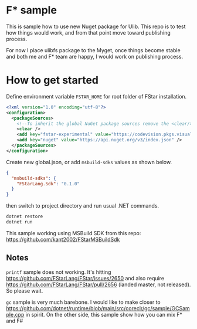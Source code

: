 F* sample
=========

This is sample how to use new Nuget package for Ulib.
This repo is to test how things would work, and from that point move toward publishing process.

For now I place ulibfs package to the Myget, once things become stable and both me and F* team are happy,
I would work on publishing process.

# How to get started

Define environment variable `FSTAR_HOME` for root folder of FStar installation.

```xml
<?xml version="1.0" encoding="utf-8"?>
<configuration>
  <packageSources>
    <!--To inherit the global NuGet package sources remove the <clear/> line below -->
    <clear />
    <add key="fstar-experimental" value="https://codevision.pkgs.visualstudio.com/FStarLang/_packaging/fstarlang/nuget/v3/index.json" />
    <add key="nuget" value="https://api.nuget.org/v3/index.json" />
  </packageSources>
</configuration>
```

Create new global.json, or add `msbuild-sdks` values as shown below.
```json
{
  "msbuild-sdks": {
    "FStarLang.Sdk": "0.1.0"
  }
}
```

then switch to project directory and run usual .NET commands.

```bash
dotnet restore
dotnet run
```

This sample working using MSBuild SDK from this repo: https://github.com/kant2002/FStarMSBuildSdk

## Notes

`printf` sample does not working. It's hitting https://github.com/FStarLang/FStar/issues/2650 and also require https://github.com/FStarLang/FStar/pull/2656 (landed master, not released). 
So please wait.

`gc` sample is very much barebone. I would like to make closer to https://github.com/dotnet/runtime/blob/main/src/coreclr/gc/sample/GCSample.cpp in spirit. On the other side, this sample show how you can mix F* and F#
